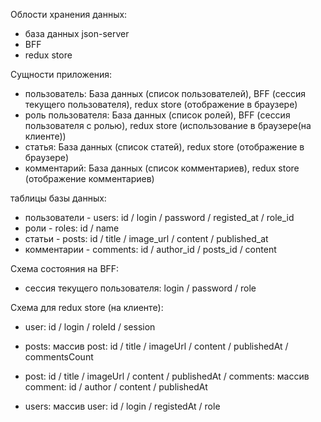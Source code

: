 Облости хранения данных:

- база данных json-server
- BFF
- redux store

Сущности приложения:

- пользователь: База данных (список пользователей), BFF (сессия текущего пользователя), redux store (отображение в браузере)
- роль пользователя: База данных (список ролей), BFF (сессия пользователя с ролью), redux store (использование в браузере(на клиенте))
- статья: База данных (список статей), redux store (отображение в браузере)
- комментарий: База данных (список комментариев), redux store (отображение комментариев)

таблицы базы данных:

- пользователи - users: id / login / password / registed_at / role_id
- роли - roles: id / name
- статьи - posts: id / title / image_url / content / published_at
- комментарии - comments: id / author_id / posts_id / content

Схема состояния на BFF:

- сессия текущего пользователя: login / password / role

Схема для redux store (на клиенте):

- user: id / login / roleId / session
- posts: массив post: id / title / imageUrl / content / publishedAt / commentsCount
- post: id / title / imageUrl / content / publishedAt / comments: массив comment: id / author / content / publishedAt

- users: массив user: id / login / registedAt / role
